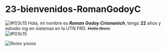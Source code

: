 # 23-bienvenidos-RomanGodoyC
![#f03c15](https://via.placeholder.com/15/f03c15/000000?text=+)
  Hola, mi nombre es ***Roman Godoy Crismanich***, tengo **22** años y estudio ing en sistemas en la UTN FRD. ~~Hello there~~	
![#f03c15](https://via.placeholder.com/15/f03c15/000000?text=+)

![Romo yoooo](https://user-images.githubusercontent.com/128100660/227334057-f55f87f7-7419-4192-847c-bc61b3bb317f.jpg)

